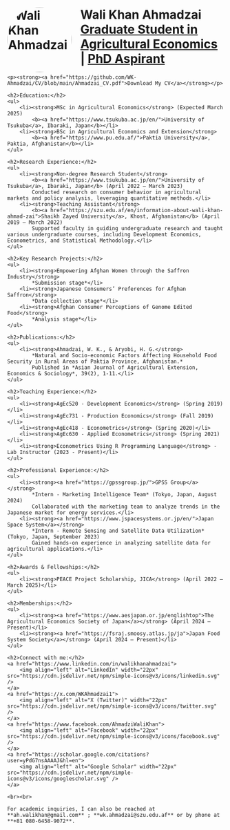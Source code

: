 <!DOCTYPE html>
<html lang="en">
<head>
    <meta charset="UTF-8">
    <meta name="viewport" content="width=device-width, initial-scale=1.0">
    <title>Wali Khan Ahmadzai</title>
</head>
<body>
    <h1>
        <img src="https://raw.githubusercontent.com/WK-Ahmadzai/Profile/main/your_image_name.jpg" alt="Wali Khan Ahmadzai" style="width:150px;height:150px;border-radius:50%;float:left;margin-right:20px;">
        Wali Khan Ahmadzai <br/>
        <a href="https://github.com/walikhanahmadzai">Graduate Student in Agricultural Economics</a> | 
        <a href="https://www.linkedin.com/in/walikhanahmadzai/">PhD Aspirant</a>
    </h1>

    <p><strong><a href="https://github.com/WK-Ahmadzai/CV/blob/main/Ahmadzai_CV.pdf">Download My CV</a></strong></p>

    <h2>Education:</h2>
    <ul>
        <li><strong>MSc in Agricultural Economics</strong> (Expected March 2025)  
            <b><a href="https://www.tsukuba.ac.jp/en/">University of Tsukuba</a>, Ibaraki, Japan</b></li>
        <li><strong>BSc in Agricultural Economics and Extension</strong>  
            <b><a href="https://www.pu.edu.af/">Paktia University</a>, Paktia, Afghanistan</b></li>
    </ul>

    <h2>Research Experience:</h2>
    <ul>
        <li><strong>Non-degree Research Student</strong>  
            <b><a href="https://www.tsukuba.ac.jp/en/">University of Tsukuba</a>, Ibaraki, Japan</b> (April 2022 – March 2023)  
            Conducted research on consumer behavior in agricultural markets and policy analysis, leveraging quantitative methods.</li>
        <li><strong>Teaching Assistant</strong>  
            <b><a href="https://szu.edu.af/en/information-about-wali-khan-ahmad-zai">Shaikh Zayed University</a>, Khost, Afghanistan</b> (April 2019 – March 2022)  
            Supported faculty in guiding undergraduate research and taught various undergraduate courses, including Development Economics, Econometrics, and Statistical Methodology.</li>
    </ul>

    <h2>Key Research Projects:</h2>
    <ul>
        <li><strong>Empowering Afghan Women through the Saffron Industry</strong>  
            *Submission stage*</li>
        <li><strong>Japanese Consumers’ Preferences for Afghan Saffron</strong>  
            *Data collection stage*</li>
        <li><strong>Afghan Consumer Perceptions of Genome Edited Food</strong>  
            *Analysis stage*</li>
    </ul>

    <h2>Publications:</h2>
    <ul>
        <li><strong>Ahmadzai, W. K., & Aryobi, H. G.</strong>  
            *Natural and Socio-economic Factors Affecting Household Food Security in Rural Areas of Paktia Province, Afghanistan.*  
            Published in *Asian Journal of Agricultural Extension, Economics & Sociology*, 39(2), 1-11.</li>
    </ul>

    <h2>Teaching Experience:</h2>
    <ul>
        <li><strong>AgEc520 - Development Economics</strong> (Spring 2019)</li>
        <li><strong>AgEc731 - Production Economics</strong> (Fall 2019)</li>
        <li><strong>AgEc418 - Econometrics</strong> (Spring 2020)</li>
        <li><strong>AgEc630 - Applied Econometrics</strong> (Spring 2021)</li>
        <li><strong>Econometrics Using R Programming Language</strong> - Lab Instructor (2023 - Present)</li>
    </ul>

    <h2>Professional Experience:</h2>
    <ul>
        <li><strong><a href="https://gpssgroup.jp/">GPSS Group</a></strong>  
            *Intern - Marketing Intelligence Team* (Tokyo, Japan, August 2024)  
            Collaborated with the marketing team to analyze trends in the Japanese market for energy services.</li>
        <li><strong><a href="https://www.jspacesystems.or.jp/en/">Japan Space System</a></strong>  
            *Intern - Remote Sensing and Satellite Data Utilization* (Tokyo, Japan, September 2023)  
            Gained hands-on experience in analyzing satellite data for agricultural applications.</li>
    </ul>

    <h2>Awards & Fellowships:</h2>
    <ul>
        <li><strong>PEACE Project Scholarship, JICA</strong> (April 2022 – March 2025)</li>
    </ul>

    <h2>Memberships:</h2>
    <ul>
        <li><strong><a href="https://www.aesjapan.or.jp/englishtop">The Agricultural Economics Society of Japan</a></strong> (April 2024 – Present)</li>
        <li><strong><a href="https://fsraj.smoosy.atlas.jp/ja">Japan Food System Society</a></strong> (April 2024 – Present)</li>
    </ul>

    <h2>Connect with me:</h2>
    <a href="https://www.linkedin.com/in/walikhanahmadzai">
        <img align="left" alt="LinkedIn" width="22px" src="https://cdn.jsdelivr.net/npm/simple-icons@v3/icons/linkedin.svg" />
    </a>
    <a href="https://x.com/WKAhmadzai1">
        <img align="left" alt="X (Twitter)" width="22px" src="https://cdn.jsdelivr.net/npm/simple-icons@v3/icons/twitter.svg" />
    </a>
    <a href="https://www.facebook.com/AhmadziWaliKhan">
        <img align="left" alt="Facebook" width="22px" src="https://cdn.jsdelivr.net/npm/simple-icons@v3/icons/facebook.svg" />
    </a>
    <a href="https://scholar.google.com/citations?user=yPdG7nsAAAAJ&hl=en">
        <img align="left" alt="Google Scholar" width="22px" src="https://cdn.jsdelivr.net/npm/simple-icons@v3/icons/googlescholar.svg" />
    </a>

    <br><br>

    For academic inquiries, I can also be reached at **ah.walikhan@gmail.com** ; **wk.ahmadzai@szu.edu.af** or by phone at **+81 080-6458-9072**.
</body>
</html>

